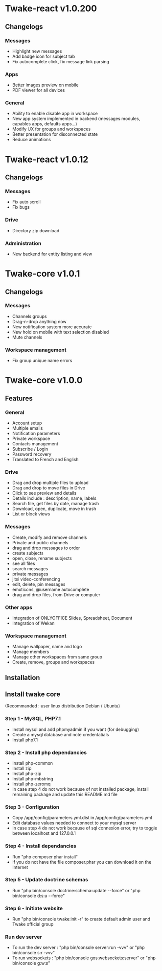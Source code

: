 # Twake-react v1.0.200

## Changelogs

### Messages
- Highlight new messages
- Add badge icon for subject tab
- Fix autocomplete click, fix message link parsing

### Apps
- Better images preview on mobile
- PDF viewer for all devices

### General
- Ability to enable disable app in workspace
- New app system implemented in backend (messages modules, capables apps, defaults apps...)
- Modify UX for groups and workspaces
- Better presentation for disconnected state
- Reduce animations

# Twake-react v1.0.12

## Changelogs

### Messages
- Fix auto scroll
- Fix bugs

### Drive
- Directory zip download

### Administration
- New backend for entity listing and view

# Twake-core v1.0.1

## Changelogs

### Messages
- Channels groups
- Drag-n-drop anything now
- New notification system more accurate
- New hold on mobile with text selection disabled
- Mute channels

### Workspace management
- Fix group unique name errors


# Twake-core v1.0.0

## Features

### General
- Account setup
- Multiple emails
- Notification parameters
- Private workspace
- Contacts management
- Subscribe / Login
- Password recovery
- Translated to French and English

### Drive
- Drag and drop multiple files to upload
- Drag and drop to move files in Drive
- Click to see preview and details
- Details include : description, name, labels
- Search file, get files by date, manage trash
- Download, open, duplicate, move in trash
- List or block views

### Messages
- Create, modify and remove channels
- Private and public channels
- drag and drop messages to order
- create subjects
- open, close, rename subjects
- see all files
- search messages
- private messages
- jitsi video-conferencing
- edit, delete, pin messages
- emoticons, @username autocomplete
- drag and drop files, from Drive or computer

### Other apps
- Integration of ONLYOFFICE Slides, Spreadsheet, Document
- Integration of Wekan

### Workspace management
- Manage wallpaper, name and logo
- Manage members
- Manage other workspaces from same group
- Create, remove, groups and workspaces

## Installation

## Install twake core
(Recommanded : user linux distribution Debian / Ubuntu)

### Step 1 - MySQL, PHP7.1
- Install mysql and add phpmyadmin if you want (for debugging)
- Create a mysql database and note credentatials
- Install php7.1

### Step 2 - Install php dependancies
- Install php-common
- Install zip
- Install php-zip
- Install php-mbstring
- Install php-zeromq
- In case step 4 do not work because of not installed package, install remaining package and update this README.md file

### Step 3 - Configuration
- Copy /app/config/parameters.yml.dist in /app/config/parameters.yml
- Edit database values needed to connect to your mysql server
- In case step 4 do not work because of sql connexion error, try to toggle between localhost and 127.0.0.1

### Step 4 - Install dependancies
- Run "php composer.phar install"
- If you do not have the file composer.phar you can download it on the Internet

### Step 5 - Update doctrine schemas
- Run "php bin/console doctrine:schema:update --force" or "php bin/console d:s:u --force"

### Step 6 - Initiate website
- Run "php bin/console twake:init -r" to create default admin user and Twake official group

### Run dev server
- To run the dev server : "php bin/console server:run -vvv" or "php bin/console s:r -vvv"
- To run websockets : "php bin/console gos:websockets:server" or "php bin/console g:w:s"
